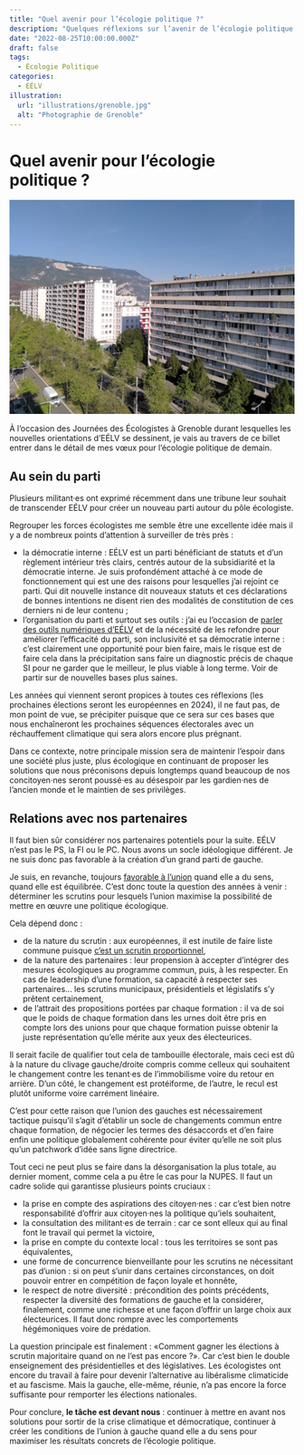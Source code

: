 ```yaml
---
title: "Quel avenir pour l’écologie politique ?"
description: "Quelques réflexions sur l’avenir de l’écologie politique et les prochaines échéances."
date: "2022-08-25T10:00:00.000Z"
draft: false
tags:
  - Écologie Politique
categories:
  - EÉLV
illustration:
  url: "illustrations/grenoble.jpg"
  alt: "Photographie de Grenoble"
---
```


# Quel avenir pour l’écologie politique ?

![Photographie de Grenoble](illustrations/grenoble.jpg "🖼➡️")

À l’occasion des Journées des Écologistes à Grenoble durant lesquelles les nouvelles orientations d’EÉLV se dessinent, je vais au travers de ce billet entrer dans le détail de mes vœux pour l’écologie politique de demain.

## Au sein du parti

Plusieurs militant·es ont exprimé récemment dans une tribune leur souhait de transcender EÉLV pour créer un nouveau parti autour du pôle écologiste.

Regrouper les forces écologistes me semble être une excellente idée mais il y a de nombreux points d’attention à surveiller de très près :
- la démocratie interne : EÉLV est un parti bénéficiant de statuts et d’un règlement intérieur très clairs, centrés autour de la subsidiarité et la démocratie interne. Je suis profondément attaché à ce mode de fonctionnement qui est une des raisons pour lesquelles j’ai rejoint ce parti. Qui dit nouvelle instance dit nouveaux statuts et ces déclarations de bonnes intentions ne disent rien des modalités de constitution de ces derniers ni de leur contenu ;
- l’organisation du parti et surtout ses outils : j’ai eu l’occasion de [parler des outils numériques d’EÉLV](./quels-outils-numeriques-pour-eelv) et de la nécessité de les refondre pour améliorer l’efficacité du parti, son inclusivité et sa démocratie interne : c’est clairement une opportunité pour bien faire, mais le risque est de faire cela dans la précipitation sans faire un diagnostic précis de chaque SI pour ne garder que le meilleur, le plus viable à long terme. Voir de partir sur de nouvelles bases plus saines.

Les années qui viennent seront propices à toutes ces réflexions (les prochaines élections seront les européennes en 2024), il ne faut pas, de mon point de vue, se précipiter puisque que ce sera sur ces bases que nous enchaîneront les prochaines séquences électorales avec un réchauffement climatique qui sera alors encore plus prégnant.

Dans ce contexte, notre principale mission sera de maintenir l’espoir dans une société plus juste, plus écologique en continuant de proposer les solutions que nous préconisons depuis longtemps quand beaucoup de nos concitoyen·nes seront poussé·es au désespoir par les gardien·nes de l’ancien monde et le maintien de ses privilèges.

## Relations avec nos partenaires

Il faut bien sûr considérer nos partenaires potentiels pour la suite. EÉLV n’est pas le PS, la FI ou le PC. Nous avons un socle idéologique différent. Je ne suis donc pas favorable à la création d’un grand parti de gauche.

Je suis, en revanche, toujours [favorable à l’union](./l-union-pour-quoi-faire) quand elle a du sens, quand elle est équilibrée. C’est donc toute la question des années à venir : déterminer les scrutins pour lesquels l’union maximise la possibilité de mettre en œuvre une politique écologique.

Cela dépend donc :
- de la nature du scrutin : aux européennes, il est inutile de faire liste commune puisque [c’est un scrutin proportionnel](https://fr.wikipedia.org/wiki/%C3%89lections_du_Parlement_europ%C3%A9en),
- de la nature des partenaires : leur propension à accepter d’intégrer des mesures écologiques au programme commun, puis, à les respecter. En cas de leadership d’une formation, sa capacité à respecter ses partenaires... les scrutins municipaux, présidentiels et législatifs s’y prêtent certainement,
- de l’attrait des propositions portées par chaque formation : il va de soi que le poids de chaque formation dans les urnes doit être pris en compte lors des unions pour que chaque formation puisse obtenir la juste représentation qu’elle mérite aux yeux des électeurices.

Il serait facile de qualifier tout cela de tambouille électorale, mais ceci est dû à la nature du clivage gauche/droite compris comme celleux qui souhaitent le changement contre les tenant·es de l’immobilisme voire du retour en arrière. D’un côté, le changement est protéiforme, de l’autre, le recul est plutôt uniforme voire carrément linéaire.

C’est pour cette raison que l’union des gauches est nécessairement tactique puisqu’il s’agit d’établir un socle de changements commun entre chaque formation, de négocier les termes des désaccords et d’en faire enfin une politique globalement cohérente pour éviter qu’elle ne soit plus qu’un patchwork d’idée sans ligne directrice.

Tout ceci ne peut plus se faire dans la désorganisation la plus totale, au dernier moment, comme cela a pu être le cas pour la NUPES. Il faut un cadre solide qui garantisse plusieurs points cruciaux :
- la prise en compte des aspirations des citoyen·nes : car c’est bien notre responsabilité d’offrir aux citoyen·nes la politique qu’iels souhaitent,
- la consultation des militant·es de terrain : car ce sont elleux qui au final font le travail qui permet la victoire,
- la prise en compte du contexte local : tous les territoires se sont pas équivalentes,
- une forme de concurrence bienveillante pour les scrutins ne nécessitant pas d’union : si on peut s’unir dans certaines circonstances, on doit pouvoir entrer en compétition de façon loyale et honnête,
- le respect de notre diversité : précondition des points précédents, respecter la diversité des formations de gauche et la considérer, finalement, comme une richesse et une façon d’offrir un large choix aux électeurices. Il faut donc rompre avec les comportements hégémoniques voire de prédation.

La question principale est finalement : «Comment gagner les élections à scrutin majoritaire quand on ne l’est pas encore ?». Car c’est bien le double enseignement des présidentielles et des législatives. Les écologistes ont encore du travail à faire pour devenir l’alternative au libéralisme climaticide et au fascisme. Mais la gauche, elle-même, réunie, n’a pas encore la force suffisante pour remporter les élections nationales.

Pour conclure, **le tâche est devant nous** : continuer à mettre en avant nos solutions pour sortir de la crise climatique et démocratique, continuer à créer les conditions de l’union à gauche quand elle a du sens pour maximiser les résultats concrets de l’écologie politique.
